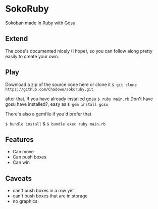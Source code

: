 # SokoRuby

Sokoban made in [Ruby](https://www.ruby-lang.org) with [Gosu](https://www.libgosu.org/)

## Extend

The code's documented nicely (I hope), so you can follow along pretty easily to
create your own.

## Play

Download a zip of the source code here or clone it
`$ git clone https://github.com/Chadowo/sokoruby.git`

after that, if you have already installed gosu
`$ ruby main.rb`
Don't have gosu have installed?, easy as
`$ gem install gosu`

There's also a gemfile if you'd prefer that

`$ bundle install` &
`$ bundle exec ruby main.rb`

## Features

- Can move
- Can push boxes
- Can win

## Caveats

- can't push boxes in a row yet
- can't push boxes that are in storage
- no graphics
